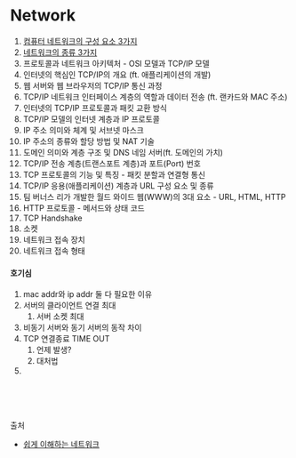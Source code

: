 # Network

1. [컴퓨터 네트워크의 구성 요소 3가지](컴퓨터네트워크의구성요소3가지.md)
2. [네트워크의 종류 3가지](네트워크의종류3가지.md)
3. 프로토콜과 네트워크 아키텍처 - OSI 모델과 TCP/IP 모델
4. 인터넷의 핵심인 TCP/IP의 개요 (ft. 애플리케이션의 개발)
5. 웹 서버와 웹 브라우저의 TCP/IP 통신 과정
6. TCP/IP 네트워크 인터페이스 계층의 역할과 데이터 전송 (ft. 랜카드와 MAC 주소)
7. 인터넷의 TCP/IP 프로토콜과 패킷 교환 방식
8. TCP/IP 모델의 인터넷 계층과 IP 프로토콜
9. IP 주소 의미와 체계 및 서브넷 마스크
10. IP 주소의 종류와 할당 방법 및 NAT 기술
11. 도메인 의미와 계층 구조 및 DNS 네임 서버(ft. 도메인의 가치)
12. TCP/IP 전송 계층(트랜스포트 계층)과 포트(Port) 번호
13. TCP 프로토콜의 기능 및 특징 - 패킷 분할과 연결형 통신
14. TCP/IP 응용(애플리케이션) 계층과 URL 구성 요소 및 종류
15. 팀 버너스 리가 개발한 월드 와이드 웹(WWW)의 3대 요소 - URL, HTML, HTTP
16. HTTP 프로토콜 - 메서드와 상태 코드
17. TCP Handshake
18. 소켓
19. 네트워크 접속 장치
20. 네트워크 접속 형태




#### 호기심
1. mac addr와 ip addr 둘 다 필요한 이유
2. 서버의 클라이언트 연결 최대
   1. 서버 소켓 최대 
3. 비동기 서버와 동기 서버의 동작 차이
4. TCP 연결종료 TIME OUT
   1. 언제 발생?
   2. 대처법
5. 


<br/><br/><br/>

출처
- [쉽게 이해하는 네트워크](https://better-together.tistory.com/category/%EB%83%90%EC%98%B9%EC%95%84%20%EB%A9%8D%EB%A9%8D%ED%95%B4%EB%B4%90%28How%20to%20Speak%20IT%29/%ED%85%8C%ED%81%AC%28IT%29%20%EB%AC%B8%EB%B2%95)